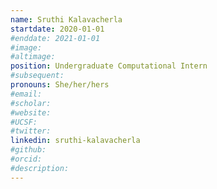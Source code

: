 ```yaml
---
name: Sruthi Kalavacherla
startdate: 2020-01-01
#enddate: 2021-01-01
#image:
#altimage:
position: Undergraduate Computational Intern
#subsequent:
pronouns: She/her/hers
#email:
#scholar:
#website:
#UCSF:
#twitter:
linkedin: sruthi-kalavacherla
#github:
#orcid:
#description:
---
```

